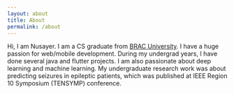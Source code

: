 ```yaml
---
layout: about
title: About
permalink: /about
---
```


Hi, I am Nusayer. I am a CS graduate from [BRAC University](https://www.bracu.ac.bd/). I have a huge passion for web/mobile development. During my undergrad years, I have done several java and flutter projects. I am also passionate about deep learning and machine learning. My undergraduate research work was about predicting seizures in epileptic patients, which was published at IEEE Region 10 Symposium (TENSYMP) conference.

